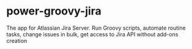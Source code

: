 # power-groovy-jira
The app for Atlassian Jira Server. Run Groovy scripts, automate routine tasks, change issues in bulk, get access to Jira API without add-ons creation
